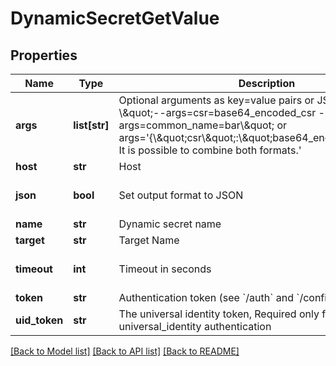 # DynamicSecretGetValue

## Properties
Name | Type | Description | Notes
------------ | ------------- | ------------- | -------------
**args** | **list[str]** | Optional arguments as key&#x3D;value pairs or JSON strings, e.g - \\\&quot;--args&#x3D;csr&#x3D;base64_encoded_csr --args&#x3D;common_name&#x3D;bar\\\&quot; or args&#x3D;&#39;{\\\&quot;csr\\\&quot;:\\\&quot;base64_encoded_csr\\\&quot;}. It is possible to combine both formats.&#39; | [optional] 
**host** | **str** | Host | [optional] 
**json** | **bool** | Set output format to JSON | [optional] [default to False]
**name** | **str** | Dynamic secret name | 
**target** | **str** | Target Name | [optional] 
**timeout** | **int** | Timeout in seconds | [optional] [default to 15]
**token** | **str** | Authentication token (see &#x60;/auth&#x60; and &#x60;/configure&#x60;) | [optional] 
**uid_token** | **str** | The universal identity token, Required only for universal_identity authentication | [optional] 

[[Back to Model list]](../README.md#documentation-for-models) [[Back to API list]](../README.md#documentation-for-api-endpoints) [[Back to README]](../README.md)


